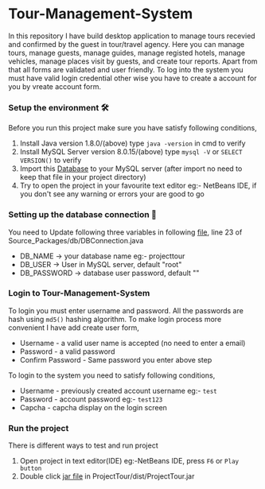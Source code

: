 # Tour-Management-System
In this repository I have build desktop application to manage tours recevied and confirmed by the guest in tour/travel agency.
Here you can manage tours, manage guests, manage guides, manage registed hotels, manage vehicles, manage places visit by guests, and create tour reports. 
Apart from that all forms are validated and user friendly. To log into the system you must have valid login credential other wise you have to create a account for you by vreate account form.

### Setup the environment 🛠
Before you run this project make sure you have satisfy following conditions,

1. Install Java version 1.8.0/(above) type `java -version` in cmd to verify
2. Install MySQL Server version 8.0.15/(above) type `mysql -V` or `SELECT VERSION()` to verify
3. Import this [Database](/smartmultiplug.sql) to your MySQL server (after import no need to keep that file in your project directory)
4. Try to open the project in your favourite text editor eg:- NetBeans IDE, if you don't see any warning or errors your are good to go

### Setting up the database connection 🔌
You need to Update following three variables in following [file](/src/db/DBConnection.java), line 23 of Source_Packages/db/DBConnection.java 
   - DB_NAME -> your database name eg:- projecttour
   - DB_USER -> User in MySQL server, default "root"
   - DB_PASSWORD -> database user password, default ""

### Login to Tour-Management-System
To login you must enter username and password. All the passwords are hash using `md5()` hashing algorithm.
To make login process more convenient I have add create user form,
- Username - a valid user name is accepted (no need to enter a email)
- Password - a valid password
- Confirm Password - Same password you enter above step

To login to the system you need to satisfy following conditions,
- Username - previously created account username eg:- `test`
- Password - account password eg:- `test123`
- Capcha - capcha display on the login screen

### Run the project
There is different ways to test and run project
1. Open project in text editor(IDE) eg:-NetBeans IDE, press `F6` or `Play button`
2. Double click [jar file](/dist/SmartMultiplug.jar) in ProjectTour/dist/ProjectTour.jar 


